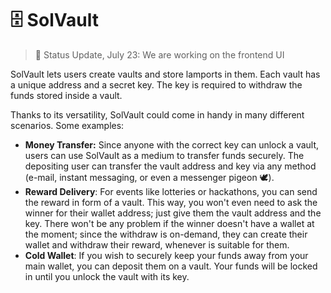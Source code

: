 # 🗄️ SolVault

> 📌 Status Update, July 23: We are working on the frontend UI

SolVault lets users create vaults and store lamports in them. Each vault has a unique address and a secret key. The key is required to withdraw the funds stored inside a vault.

Thanks to its versatility, SolVault could come in handy in many different scenarios. Some examples:

- **Money Transfer:** Since anyone with the correct key can unlock a vault, users can use SolVault as a medium to transfer funds securely. The depositing user can transfer the vault address and key via any method (e-mail, instant messaging, or even a messenger pigeon 🕊️).
- **Reward Delivery**: For events like lotteries or hackathons, you can send the reward in form of a vault. This way, you won't even need to ask the winner for their wallet address; just give them the vault address and the key. There won't be any problem if the winner doesn't have a wallet at the moment; since the withdraw is on-demand, they can create their wallet and withdraw their reward, whenever is suitable for them.
- **Cold Wallet**: If you wish to securely keep your funds away from your main wallet, you can deposit them on a vault. Your funds will be locked in until you unlock the vault with its key.
